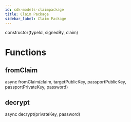 ```yaml
---
id: sdk-models-claimpackage
title: Claim Package
sidebar_label: Claim Package
---
```


constructor(typeId, signedBy, claim)

# Functions

## fromClaim

async fromClaim(claim, targetPublicKey, passportPublicKey, passportPrivateKey, password)

## decrypt

async decrypt(privateKey, password)